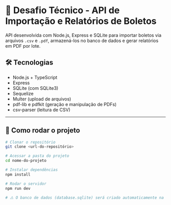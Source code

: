 # 📄 Desafio Técnico - API de Importação e Relatórios de Boletos

API desenvolvida com Node.js, Express e SQLite para importar boletos via arquivos `.csv` e `.pdf`, armazená-los no banco de dados e gerar relatórios em PDF por lote.

## 🛠 Tecnologias

- Node.js + TypeScript
- Express
- SQLite (com SQLite3)
- Sequelize
- Multer (upload de arquivos)
- pdf-lib e pdfkit (geração e manipulação de PDFs)
- csv-parser (leitura de CSV)

---

## 🚀 Como rodar o projeto

```bash
# Clonar o repositório
git clone <url-do-repositório>

# Acessar a pasta do projeto
cd nome-do-projeto

# Instalar dependências
npm install

# Rodar o servidor
npm run dev

# ⚠️ O banco de dados (database.sqlite) será criado automaticamente na raiz do projeto ao iniciar a aplicação.